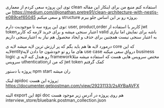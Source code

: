 توی این پروژه سعی کردم از معماری clean استفاده کنم
منبع من برای اینکار این مقاله س https://medium.com/@jonathan.pretre91/clean-architecture-with-nestjs-e089cef65045
و سعی میکنم structure پروژه رو بر این اساس جلو ببرم.

توی این پروٓه سه تا موجودیت دارم: user, product,order
کاربر با استفاده از jwt tokenاعتبار سنجی میشه و برای خرید لازمه که کاربر valid باشه
برای نمایش اما نیازی به اعتبار سنجی نیست
همچنین برای حذف و ایجاد محصول هم نیاز به اعتبارسنجی داریم


درمورد لایه ها هم باید بگم که پر ارزش ترین لایه میشه لایه ی core که این لایهentityهای ما رو تو خودشون جا دادن
لایه use case درواق سعی میکنه business logic رو هندل کنه
لایه ی frameworkمختص سرویس هایی هست که استفاده میشه مثلا سرویس  uthenticationکه من از jwt token کمک گرفتم


پروژه با دستور npm start  ران میشه

لینک apidoc پروژه این هست:
https://documenter.getpostman.com/view/29231133/2sAYBaAVFX

البته export این api doc هم روی پروژه در آدرس زیر موجود هست
interview_store/bluebank.postman_collection.json
